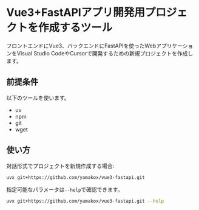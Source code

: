 # Vue3+FastAPIアプリ開発用プロジェクトを作成するツール

フロントエンドにVue3、バックエンドにFastAPIを使ったWebアプリケーションをVisual Studio CodeやCursorで開発するための新規プロジェクトを作成します。

## 前提条件

以下のツールを使います。

- uv
- npm
- git
- wget

## 使い方

対話形式でプロジェクトを新規作成する場合:

```bash
uvx git+https://github.com/yamakox/vue3-fastapi.git
```

指定可能なパラメータは`--help`で確認できます。

```bash
uvx git+https://github.com/yamakox/vue3-fastapi.git --help
```
